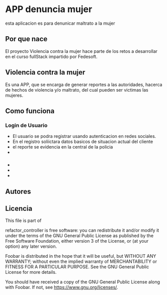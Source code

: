 # APP denuncia mujer 

esta aplicacion es para denunicar maltrato a la mujer 

## Por que nace 

El proyecto Violencia contra la mujer hace parte de los retos a desarrollar en el curso 
fullStack impartido por Fedesoft.


## Violencia contra la mujer
Es una APP, que se encarga de generar reportes a las autoridades, hacerca de 
hechos de violencia y/o maltrato, del cual pueden ser victimas las mujeres.


## Como funciona
### Login de Usuario
* El usuario se podra registrar usando autenticacion en redes sociales.
* En el registro soliictara datos basicos de situacion actual del cliente
* el reporte se evidencia en la central de la policia
* 

### 
* 
*
*
 
##

##  Autores 

## Licencia

This file is part of

refactor_controller is free software: you can redistribute it and/or modify
it under the terms of the GNU General Public License as published by
the Free Software Foundation, either version 3 of the License, or
(at your option) any later version.

Foobar is distributed in the hope that it will be useful,
but WITHOUT ANY WARRANTY; without even the implied warranty of
MERCHANTABILITY or FITNESS FOR A PARTICULAR PURPOSE.  See the
GNU General Public License for more details.

You should have received a copy of the GNU General Public License
along with Foobar.  If not, see <https://www.gnu.org/licenses/>.


 
